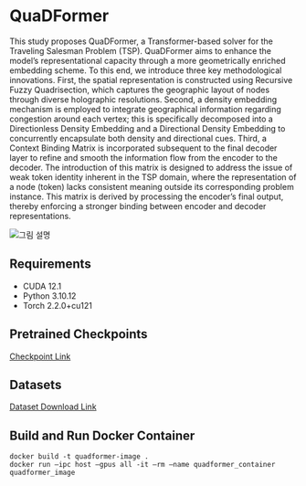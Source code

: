 # QuaDFormer

This study proposes QuaDFormer, a Transformer-based solver for the Traveling Salesman Problem (TSP). QuaDFormer aims to enhance the model’s representational capacity through a more geometrically enriched embedding scheme. To this end, we introduce three key methodological innovations. First, the spatial representation is constructed using Recursive Fuzzy Quadrisection, which captures the geographic layout of nodes through diverse holographic resolutions. Second, a density embedding mechanism is employed to integrate geographical information regarding congestion around each vertex; this is specifically decomposed into a Directionless Density Embedding and a Directional Density Embedding to concurrently encapsulate both density and directional cues. Third, a Context Binding Matrix is incorporated subsequent to the final decoder layer to refine and smooth the information flow from the encoder to the decoder. The introduction of this matrix is designed to address the issue of weak token identity inherent in the TSP domain, where the representation of a node (token) lacks consistent meaning outside its corresponding problem instance. This matrix is derived by processing the encoder’s final output, thereby enforcing a stronger binding between encoder and decoder representations.

![그림 설명](image.png)

## Requirements

- CUDA 12.1
- Python 3.10.12
- Torch 2.2.0+cu121

## Pretrained Checkpoints

[Checkpoint Link](https://www.dropbox.com/scl/fo/8ssh12qu387hnxje3h7u2/AK4kBBipA-pA_RMVhTBUKwY?rlkey=cboi5htfmac9nyb76n8wjkd6v&st=muw7tnhs&dl=0)

## Datasets

[Dataset Download Link](https://www.dropbox.com/scl/fo/tw6rjngvn6sxo1k75ddej/ALJNMyz8S5OVXyXEhftbom4?rlkey=zye153wnvgx2ivm7pwea6qbol&st=uzby1k8a&dl=0)


## Build and Run Docker Container
```
docker build -t quadformer-image . 
docker run —ipc host —gpus all -it —rm —name quadformer_container quadformer_image
```
